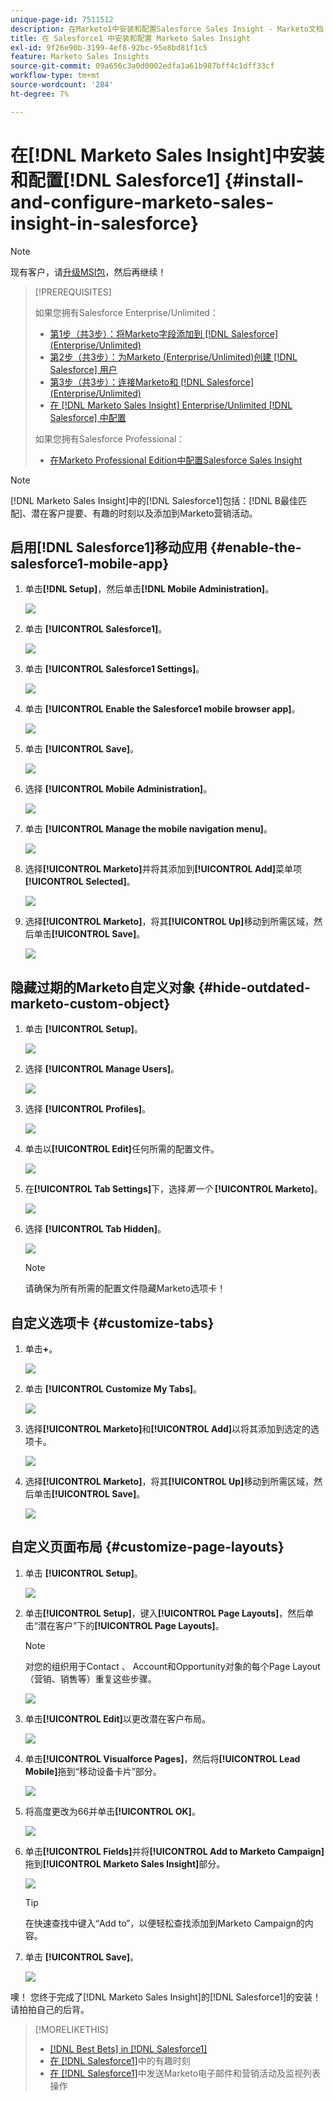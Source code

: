 ```yaml
---
unique-page-id: 7511512
description: 在Marketo1中安装和配置Salesforce Sales Insight - Marketo文档 — 产品文档
title: 在 Salesforce1 中安装和配置 Marketo Sales Insight
exl-id: 9f26e90b-3199-4ef8-92bc-95e8bd81f1c5
feature: Marketo Sales Insights
source-git-commit: 09a656c3a0d0002edfa1a61b987bff4c1dff33cf
workflow-type: tm+mt
source-wordcount: '284'
ht-degree: 7%

---
```


# 在[!DNL Marketo Sales Insight]中安装和配置[!DNL Salesforce1] {#install-and-configure-marketo-sales-insight-in-salesforce}

>[!NOTE]
>
>现有客户，请[升级MSI包](/help/marketo/product-docs/marketo-sales-insight/msi-for-salesforce/upgrading/upgrading-your-msi-package.md)，然后再继续！

>[!PREREQUISITES]
>
>如果您拥有Salesforce Enterprise/Unlimited：
>
>* [第1步（共3步）：将Marketo字段添加到 [!DNL Salesforce] (Enterprise/Unlimited)](/help/marketo/product-docs/crm-sync/salesforce-sync/setup/enterprise-unlimited-edition/step-1-of-3-add-marketo-fields-to-salesforce-enterprise-unlimited.md)
>* [第2步（共3步）：为Marketo (Enterprise/Unlimited)创建 [!DNL Salesforce] 用户](/help/marketo/product-docs/crm-sync/salesforce-sync/setup/enterprise-unlimited-edition/step-2-of-3-create-a-salesforce-user-for-marketo-enterprise-unlimited.md)
>* [第3步（共3步）：连接Marketo和 [!DNL Salesforce] (Enterprise/Unlimited)](/help/marketo/product-docs/crm-sync/salesforce-sync/setup/enterprise-unlimited-edition/step-3-of-3-connect-marketo-and-salesforce-enterprise-unlimited.md)
>* [在 [!DNL Marketo Sales Insight] Enterprise/Unlimited [!DNL Salesforce] 中配置](/help/marketo/product-docs/marketo-sales-insight/msi-for-salesforce/configuration/configure-marketo-sales-insight-in-salesforce-enterprise-unlimited.md)
>
>如果您拥有Salesforce Professional：
>
>* [在Marketo Professional Edition中配置Salesforce Sales Insight](/help/marketo/product-docs/marketo-sales-insight/msi-for-salesforce/configuration/configure-marketo-sales-insight-in-salesforce-professional-edition.md)
>

>[!NOTE]
>
>[!DNL Marketo Sales Insight]中的[!DNL Salesforce1]包括：[!DNL B最佳匹配]、潜在客户提要、有趣的时刻以及添加到Marketo营销活动。

## 启用[!DNL Salesforce1]移动应用 {#enable-the-salesforce1-mobile-app}

1. 单击&#x200B;**[!DNL Setup]**，然后单击&#x200B;**[!DNL Mobile Administration]**。

   ![](assets/image2015-4-21-15-3a29-3a22.png)

1. 单击 **[!UICONTROL Salesforce1]**。

   ![](assets/image2015-4-21-15-3a30-3a51.png)

1. 单击 **[!UICONTROL Salesforce1 Settings]**。

   ![](assets/image2015-4-21-15-3a32-3a21.png)

1. 单击 **[!UICONTROL Enable the Salesforce1 mobile browser app]**。

   ![](assets/image2015-4-21-15-3a34-3a27.png)

1. 单击 **[!UICONTROL Save]**。

   ![](assets/image2015-4-21-15-3a42-3a48.png)

1. 选择 **[!UICONTROL Mobile Administration]**。

   ![](assets/image2015-4-22-11-3a10-3a14.png)

1. 单击 **[!UICONTROL Manage the mobile navigation menu]**。

   ![](assets/image2015-4-22-11-3a13-3a10.png)

1. 选择&#x200B;**[!UICONTROL Marketo]**&#x200B;并将其添加到&#x200B;**[!UICONTROL Add]**&#x200B;菜单项&#x200B;**[!UICONTROL Selected]**。

   ![](assets/image2015-4-22-14-3a55-3a37.png)

1. 选择&#x200B;**[!UICONTROL Marketo]**，将其&#x200B;**[!UICONTROL Up]**&#x200B;移动到所需区域，然后单击&#x200B;**[!UICONTROL Save]**。

   ![](assets/image2015-4-22-17-3a20-3a56.png)

## 隐藏过期的Marketo自定义对象 {#hide-outdated-marketo-custom-object}

1. 单击 **[!UICONTROL Setup]**。

   ![](assets/image2015-4-22-15-3a13-3a48.png)

1. 选择 **[!UICONTROL Manage Users]**。

   ![](assets/image2015-5-5-11-3a13-3a45.png)

1. 选择 **[!UICONTROL Profiles]**。

   ![](assets/image2015-5-5-11-3a15-3a21.png)

1. 单击以&#x200B;**[!UICONTROL Edit]**&#x200B;任何所需的配置文件。

   ![](assets/image2015-5-5-13-3a51-3a36.png)

1. 在&#x200B;**[!UICONTROL Tab Settings]**&#x200B;下，选择&#x200B;_第一个_ **[!UICONTROL Marketo]**。

   ![](assets/image2015-5-5-13-3a55-3a36.png)

1. 选择 **[!UICONTROL Tab Hidden]**。

   ![](assets/image2015-5-5-14-3a2-3a29.png)

   >[!NOTE]
   >
   >请确保为所有所需的配置文件隐藏Marketo选项卡！

## 自定义选项卡 {#customize-tabs}

1. 单击&#x200B;**+**。

   ![](assets/image2015-4-22-17-3a14-3a49.png)

1. 单击 **[!UICONTROL Customize My Tabs]**。

   ![](assets/image2015-4-22-17-3a16-3a22.png)

1. 选择&#x200B;**[!UICONTROL Marketo]**&#x200B;和&#x200B;**[!UICONTROL Add]**&#x200B;以将其添加到选定的选项卡。

   ![](assets/image2015-4-22-17-3a17-3a15.png)

1. 选择&#x200B;**[!UICONTROL Marketo]**，将其&#x200B;**[!UICONTROL Up]**&#x200B;移动到所需区域，然后单击&#x200B;**[!UICONTROL Save]**。

   ![](assets/image2015-4-22-18-3a29-3a47.png)

## 自定义页面布局 {#customize-page-layouts}

1. 单击 **[!UICONTROL Setup]**。

   ![](assets/image2015-4-22-17-3a26-3a56.png)

1. 单击&#x200B;**[!UICONTROL Setup]**，键入&#x200B;**[!UICONTROL Page Layouts]**，然后单击“潜在客户”下的&#x200B;**[!UICONTROL Page Layouts]**。

   >[!NOTE]
   >
   >对您的组织用于Contact 、 Account和Opportunity对象的每个Page Layout （营销、销售等）重复这些步骤。

   ![](assets/image2015-4-22-17-3a34-3a33.png)

1. 单击&#x200B;**[!UICONTROL Edit]**&#x200B;以更改潜在客户布局。

   ![](assets/image2015-4-22-17-3a44-3a0.png)

1. 单击&#x200B;**[!UICONTROL Visualforce Pages]**，然后将&#x200B;**[!UICONTROL Lead Mobile]**&#x200B;拖到“移动设备卡片”部分。

   ![](assets/image2015-4-22-17-3a49-3a37.png)

1. 将高度更改为66并单击&#x200B;**[!UICONTROL OK]**。

   ![](assets/image2015-4-22-17-3a52-3a15.png)

1. 单击&#x200B;**[!UICONTROL Fields]**&#x200B;并将&#x200B;**[!UICONTROL Add to Marketo Campaign]**&#x200B;拖到&#x200B;**[!UICONTROL Marketo Sales Insight]**&#x200B;部分。

   ![](assets/configure-step-6.png)

   >[!TIP]
   >
   >在快速查找中键入“Add to”，以便轻松查找添加到Marketo Campaign的内容。

1. 单击 **[!UICONTROL Save]**。

   ![](assets/image2015-4-22-18-3a1-3a56.png)

噢！ 您终于完成了[!DNL Marketo Sales Insight]的[!DNL Salesforce1]的安装！ 请拍拍自己的后背。

>[!MORELIKETHIS]
>
>* [[!DNL Best Bets] in [!DNL Salesforce1]](/help/marketo/product-docs/marketo-sales-insight/msi-for-salesforce/msi-for-mobile/best-bets-in-salesforce1.md)
>* [在 [!DNL Salesforce1]](/help/marketo/product-docs/marketo-sales-insight/msi-for-salesforce/msi-for-mobile/interesting-moments-in-salesforce1.md)中的有趣时刻
>* [在 [!DNL Salesforce1]](/help/marketo/product-docs/marketo-sales-insight/msi-for-salesforce/msi-for-mobile/send-marketo-email-and-campaign-and-watchlist-actions-in-salesforce1.md)中发送Marketo电子邮件和营销活动及监视列表操作
